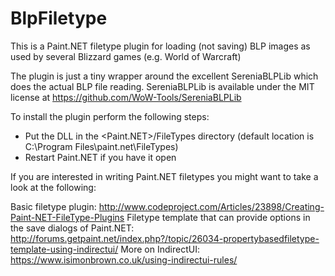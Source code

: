 BlpFiletype
===========

This is a Paint.NET filetype plugin for loading (not saving) BLP images as used by several Blizzard games (e.g. World of Warcraft)

The plugin is just a tiny wrapper around the excellent SereniaBLPLib which does the actual BLP file reading.
SereniaBLPLib is available under the MIT license at https://github.com/WoW-Tools/SereniaBLPLib

To install the plugin perform the following steps:
 * Put the DLL in the <Paint.NET>/FileTypes directory (default location is C:\Program Files\paint.net\FileTypes)
 * Restart Paint.NET if you have it open

 
If you are interested in writing Paint.NET filetypes you might want to take a look at the following:

Basic filetype plugin: http://www.codeproject.com/Articles/23898/Creating-Paint-NET-FileType-Plugins
Filetype template that can provide options in the save dialogs of Paint.NET: http://forums.getpaint.net/index.php?/topic/26034-propertybasedfiletype-template-using-indirectui/
More on IndirectUI: https://www.isimonbrown.co.uk/using-indirectui-rules/
 